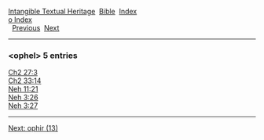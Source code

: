 [Intangible Textual Heritage](../../index)  [Bible](../index) 
[Index](index)   
[o Index](_o_)  
  [Previous](c08047)  [Next](c08049) 

------------------------------------------------------------------------

### &lt;ophel&gt; 5 entries

[Ch2 27:3](../kjv/ch2027.htm#003)  
[Ch2 33:14](../kjv/ch2033.htm#014)  
[Neh 11:21](../kjv/neh011.htm#021)  
[Neh 3:26](../kjv/neh003.htm#026)  
[Neh 3:27](../kjv/neh003.htm#027)  

------------------------------------------------------------------------

[Next: ophir (13)](c08049)
